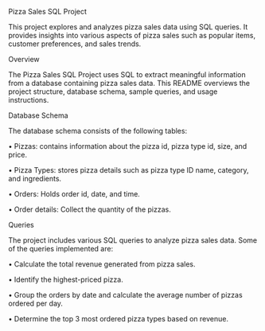 Pizza Sales SQL Project

This project explores and analyzes pizza sales data using SQL queries. It provides insights into various aspects of pizza sales such as popular items, customer preferences, and sales trends.

Overview

The Pizza Sales SQL Project uses SQL to extract meaningful information from a database containing pizza sales data. This README overviews the project structure, database schema, sample queries, and usage instructions.

Database Schema

The database schema consists of the following tables:

•	Pizzas: contains information about the pizza id, pizza type id, size, and price.

•	Pizza Types: stores pizza details such as pizza type ID name, category, and ingredients.

•	Orders: Holds order id, date, and time.

•	Order details: Collect the quantity of the pizzas.

Queries

The project includes various SQL queries to analyze pizza sales data. Some of the queries implemented are:

•	Calculate the total revenue generated from pizza sales.

•	Identify the highest-priced pizza.

•	Group the orders by date and calculate the average number of pizzas ordered per day.

•	Determine the top 3 most ordered pizza types based on revenue.
